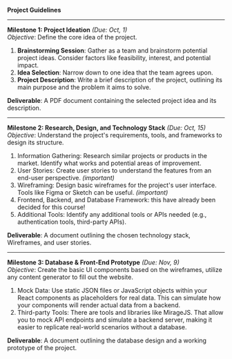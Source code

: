**Project Guidelines**
***

**Milestone 1: Project Ideation** _(Due: Oct, 1)_ <br>
_Objective_: Define the core idea of the project.

1.	**Brainstorming Session**: Gather as a team and brainstorm potential project ideas. Consider factors like feasibility, interest, and potential impact.
2.	**Idea Selection**: Narrow down to one idea that the team agrees upon.
3.	**Project Description**: Write a brief description of the project, outlining its main purpose and the problem it aims to solve.

**Deliverable**: A PDF document containing the selected project idea and its description.

***


**Milestone 2: Research, Design, and Technology Stack** _(Due: Oct, 15)_ <br>
_Objective_: Understand the project's requirements, tools, and frameworks to design its structure.

1.	Information Gathering: Research similar projects or products in the market. Identify what works and potential areas of improvement.
2.	User Stories: Create user stories to understand the features from an end-user perspective. _(important)_
3.	Wireframing: Design basic wireframes for the project's user interface. Tools like Figma or Sketch can be useful. _(important)_
4.	Frontend, Backend, and Database Framework: this have already been decided for this course! 
5.	Additional Tools: Identify any additional tools or APIs needed (e.g., authentication tools, third-party APIs).

**Deliverable**: A document outlining the chosen technology stack, Wireframes, and user stories.

***


**Milestone 3: Database & Front-End Prototype** _(Due: Nov, 9)_ <br>
_Objective_: Create the basic UI components based on the wireframes, utilize any content generator to fill out the website.

1. Mock Data: Use static JSON files or JavaScript objects within your React components as placeholders for real data. This can simulate how your components will render actual data from a backend.
2. Third-party Tools: There are tools and libraries like MirageJS. That allow you to mock API endpoints and simulate a backend server, making it easier to replicate real-world scenarios without a database.

**Deliverable**: A document outlining the database design and a working prototype of the project.
